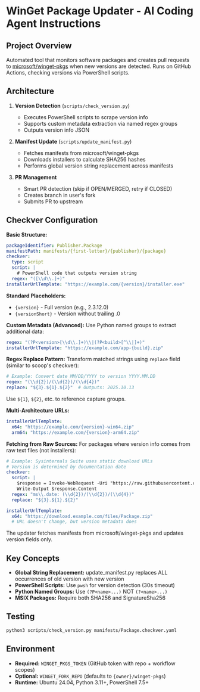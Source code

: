 # WinGet Package Updater - AI Coding Agent Instructions

## Project Overview

Automated tool that monitors software packages and creates pull requests to [microsoft/winget-pkgs](https://github.com/microsoft/winget-pkgs) when new versions are detected. Runs on GitHub Actions, checking versions via PowerShell scripts.

## Architecture

1. **Version Detection** (`scripts/check_version.py`)
   - Executes PowerShell scripts to scrape version info
   - Supports custom metadata extraction via named regex groups
   - Outputs version info JSON

2. **Manifest Update** (`scripts/update_manifest.py`)
   - Fetches manifests from microsoft/winget-pkgs
   - Downloads installers to calculate SHA256 hashes
   - Performs global version string replacement across manifests

3. **PR Management**
   - Smart PR detection (skip if OPEN/MERGED, retry if CLOSED)
   - Creates branch in user's fork
   - Submits PR to upstream

## Checkver Configuration

**Basic Structure:**
```yaml
packageIdentifier: Publisher.Package
manifestPath: manifests/{first-letter}/{publisher}/{package}
checkver:
  type: script
  script: |
    # PowerShell code that outputs version string
  regex: "([\\d\\.]+)"
installerUrlTemplate: "https://example.com/{version}/installer.exe"
```

**Standard Placeholders:**
- `{version}` - Full version (e.g., 2.3.12.0)
- `{versionShort}` - Version without trailing .0

**Custom Metadata (Advanced):**
Use Python named groups to extract additional data:
```yaml
regex: "(?P<version>[\\d\\.]+)\\|(?P<build>[^\\|]+)"
installerUrlTemplate: "https://example.com/app-{build}.zip"
```

**Regex Replace Pattern:**
Transform matched strings using `replace` field (similar to scoop's checkver):
```yaml
# Example: Convert date MM/DD/YYYY to version YYYY.MM.DD
regex: "(\\d{2})/(\\d{2})/(\\d{4})"
replace: "${3}.${1}.${2}"  # Outputs: 2025.10.13
```
Use `${1}`, `${2}`, etc. to reference capture groups.

**Multi-Architecture URLs:**
```yaml
installerUrlTemplate:
  x64: "https://example.com/{version}-win64.zip"
  arm64: "https://example.com/{version}-arm64.zip"
```

**Fetching from Raw Sources:**
For packages where version info comes from raw text files (not installers):
```yaml
# Example: Sysinternals Suite uses static download URLs
# Version is determined by documentation date
checkver:
  script: |
    $response = Invoke-WebRequest -Uri "https://raw.githubusercontent.com/..." -UseBasicParsing
    Write-Output $response.Content
  regex: "ms\\.date: (\\d{2})/(\\d{2})/(\\d{4})"
  replace: "${3}.${1}.${2}"

installerUrlTemplate:
  x64: "https://download.example.com/files/Package.zip"
  # URL doesn't change, but version metadata does
```
The updater fetches manifests from microsoft/winget-pkgs and updates version fields only.

## Key Concepts

- **Global String Replacement:** update_manifest.py replaces ALL occurrences of old version with new version
- **PowerShell Scripts:** Use `pwsh` for version detection (30s timeout)
- **Python Named Groups:** Use `(?P<name>...)` NOT `(?<name>...)`
- **MSIX Packages:** Require both SHA256 and SignatureSha256

## Testing

```bash
python3 scripts/check_version.py manifests/Package.checkver.yaml
```

## Environment

- **Required:** `WINGET_PKGS_TOKEN` (GitHub token with repo + workflow scopes)
- **Optional:** `WINGET_FORK_REPO` (defaults to `{owner}/winget-pkgs`)
- **Runtime:** Ubuntu 24.04, Python 3.11+, PowerShell 7.5+

